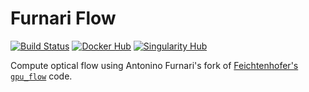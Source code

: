 # Furnari Flow

[![Build Status](https://travis-ci.org/dl-container-registry/furnari-flow.svg?branch=master)](https://travis-ci.org/dl-container-registry/furnari-flow)
[![Docker Hub](https://img.shields.io/badge/hosted-dockerhub-22b8eb.svg)](https://hub.docker.com/r/willprice/furnari-flow/)
[![Singularity Hub](https://www.singularity-hub.org/static/img/hosted-singularity--hub-%23e32929.svg)](https://singularity-hub.org/collections/552)

Compute optical flow using Antonino Furnari's fork of [Feichtenhofer's `gpu_flow`](https://github.com/feichtenhofer/gpu_flow)
code.
